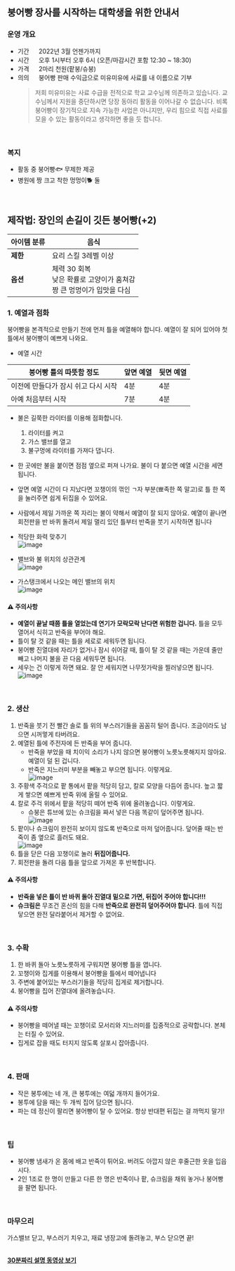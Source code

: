## 붕어빵 장사를 시작하는 대학생을 위한 안내서
### 운영 개요
- 기간 &emsp; 2022년 3월 언젠가까지
- 시간 &emsp; 오후 1시부터 오후 6시 (오픈/마감시간 포함 12:30 ~ 18:30)
- 가격 &emsp; 2마리 천원(팥붕/슈붕)
- 의의 &emsp; 붕어빵 판매 수익금으로 미유미유에 사료를 내 이름으로 기부  
    > 저희 미유미유는 사료 수급을 전적으로 학교 교수님께 의존하고 있습니다. 교수님께서 지원을 중단하시면 당장 동아리 활동을 이어나갈 수 없습니다. 비록 붕어빵이 장기적으로 지속 가능한 사업은 아니지만, 우리 힘으로 직접 사료를 모을 수 있는 활동이라고 생각하면 좋을 듯 합니다.
<br>

### 복지
- 활동 중 붕어빵🐟 무제한 제공
- 병원에 짱 크고 착한 멍멍이🐕 둘
<br>
<!---
### 활동 신청
활동 2주 전에 일주일 단위로 미리 신청을 받아, 1주 전에 확정하고 병원에 일정을 통보합니다.  
일정 확정 후에는 취소가 어렵습니다. 대타를 못 구하면 꼭 오셔야 해요.  
<br>
### 찾아오는 길
[경기 수원시 팔달구 세지로 279-1 101호](http://naver.me/FLBRrmL7)  
1. 학교 앞 `창현고교.아주대학교.유신고교` 아주대방면 스타벅스 쪽 정류장 승차
2. `13-4`, `720-2`, `32-3`, `32-4` 승차 (대부분 금방 옴)
3. 9개 정류장 이동 후 `2001아울렛` 정류장 하차
4. 버스가 가던 방향 반대편으로 150m 걸으면 도착(총 20~30분 소요)
<br>
--->

## 제작법: 장인의 손길이 깃든 붕어빵(+2)

|**아이템 분류**|음식|
|---|---|
|**제한**|요리 스킬 3레벨 이상|
|**옵션**|체력 30 회복<br>낮은 확률로 고양이가 훔쳐감<br>짱 큰 멍멍이가 입맛을 다심|

### 1. 예열과 점화
붕어빵을 본격적으로 만들기 전에 먼저 틀을 예열해야 합니다. 예열이 잘 되어 있어야 첫 틀에서 붕어빵이 예쁘게 나와요.  

* 예열 시간  

|붕어빵 틀의 따뜻함 정도|앞면 예열|뒷면 예열|
|---|---|---|
|이전에 만들다가 잠시 쉬고 다시 시작|4분|4분|
|아예 처음부터 시작|7분|4분|

* 불은 길쭉한 라이터를 이용해 점화합니다.  
    1. 라이터를 켜고
    2. 가스 밸브를 열고
    3. 불구멍에 라이터를 가져다 댑니다.  

* 한 곳에만 불을 붙이면 점점 옆으로 퍼져 나가요. 불이 다 붙으면 예열 시간을 세면 됩니다.
* 앞면 예열 시간이 다 지났다면 꼬챙이의 꺾인 ㄱ자 부분(뾰족한 쪽 말고)로 틀 한 쪽을 눌러주면 쉽게 뒤집을 수 있어요.
* 사람에서 제일 가까운 쪽 자리는 불이 약해서 예열이 잘 되지 않아요. 예열이 끝나면 회전판을 반 바퀴 돌려서 제일 멀리 있던 틀부터 반죽을 붓기 시작하면 됩니다

* 적당한 화력 맞추기  
![image](https://user-images.githubusercontent.com/17094868/143977545-92108c65-385c-4478-b215-149ebb1c3c88.png)

* 밸브와 불 위치의 상관관계  
![image](https://user-images.githubusercontent.com/17094868/143976969-ce48c0ee-6056-43c9-98c9-c4a2b8c05637.png)

* 가스탱크에서 나오는 메인 밸브의 위치  
![image](https://user-images.githubusercontent.com/17094868/143990126-d142b5c8-d827-4252-b44c-e8401a052820.png)


#### ⚠️ 주의사항
* **예열이 끝날 때쯤 틀을 열었는데 연기가 모락모락 난다면 위험한 겁니다.** 틀을 모두 열어서 식히고 반죽을 부어야 해요.
* 틀이 탈 것 같을 때는 틀을 세로로 세워두면 됩니다.
* 붕어빵 진열대에 자리가 없거나 잠시 쉬어갈 때, 틀이 탈 것 같을 때는 가운데 줄만 빼고 나머지 불을 끈 다음 세워두면 됩니다.
* 세우는 건 이렇게 하면 돼요. 잘 안 세워지면 나무젓가락을 찔러넣으면 됩니다.  
![image](https://user-images.githubusercontent.com/17094868/143990761-b2e5d158-06e5-4c29-a0cb-7e17664b8ba0.png)
<br>

### 2. 생산
1. 반죽을 붓기 전 빨간 솔로 틀 위의 부스러기들을 꼼꼼히 털어 줍니다. 조금이라도 남으면 시꺼멓게 타버려요.
2. 예열된 틀에 주전자에 든 반죽을 부어 줍니다.
    * 반죽을 부었을 때 치이익 소리가 나지 않으면 붕어빵이 노릇노릇해지지 않아요. 예열이 덜 된 겁니다.
    * 반죽은 지느러미 부분을 빼놓고 부으면 됩니다. 이렇게요.  
    ![image](https://user-images.githubusercontent.com/17094868/143994590-460f67e3-a1c1-4e21-99df-f9cd35816926.png)
3. 주황색 주걱으로 팥 통에서 팥을 적당히 담고, 칼로 모양을 다듬어 줍니다. 높고 짧게 쌓으면 예쁘게 반죽 위에 올릴 수 있어요.
4. 칼로 주걱 위에서 팥을 적당히 떼어 반죽 위에 올려놓습니다. 이렇게요.  
     * 슈붕은 튜브에 있는 슈크림을 짜서 넣은 다음 똑같이 덮어주면 됩니다.
![image](https://user-images.githubusercontent.com/17094868/143994874-bc06e656-691e-4c53-b967-d6d07acd5201.png)
5. 팥이나 슈크림이 완전히 보이지 않도록 반죽으로 마저 덮어줍니다. 덮어줄 때는 반죽이 좀 옆으로 흘러도 돼요.  
![image](https://user-images.githubusercontent.com/17094868/143994946-5c1aa75c-aaaa-4851-869d-081e41730f8e.png)
6. 틀을 닫은 다음 꼬챙이로 눌러 **뒤집어줍니다.**
7. 회전판을 돌려 다음 틀을 앞으로 가져온 후 반복합니다.

#### ⚠️ 주의사항
* **반죽을 넣은 틀이 반 바퀴 돌아 진열대 밑으로 가면, 뒤집어 주어야 합니다!!!**
* **슈크림은** 무조건 혼신의 힘을 다해 **반죽으로 완전히 덮어주어야 합니다**. 틀에 직접 닿으면 완전 달라붙어서 제거할 수 없어요.
<br>

### 3. 수확
1. 한 바퀴 돌아 노릇노릇하게 구워지면 붕어빵 틀을 엽니다.
2. 꼬챙이와 집게를 이용해서 붕어빵을 틀에서 떼어냅니다
3. 주변에 붙어있는 부스러기들을 적당히 집게로 제거합니다.
4. 붕어빵을 집어 진열대에 올려놓습니다.

#### ⚠️ 주의사항
* 붕어빵을 떼어낼 때는 꼬챙이로 모서리와 지느러미를 집중적으로 공략합니다. 본체는 터질 수 있어요.
* 집게로 잡을 때도 터지지 않도록 살포시 잡아줍니다.
<br>

### 4. 판매
* 작은 봉투에는 네 개, 큰 봉투에는 여덟 개까지 들어가요.
* 봉투에 담을 때는 두 개씩 집어 담으면 됩니다.
* 파는 데 정신이 팔리면 붕어빵이 탈 수 있어요. 항상 반대편 뒤집는 걸 까먹지 말기!
<br>

### 팁
* 붕어빵 냄새가 온 몸에 배고 반죽이 튀어요. 버려도 아깝지 않은 후줄근한 옷을 입읍시다.  
* 2인 1조로 한 명이 만들고 다른 한 명은 반죽이나 팥, 슈크림을 채워 놓거나 붕어빵을 팔면 됩니다.
<br>

### 마무으리
가스밸브 닫고, 부스러기 치우고, 재료 냉장고에 돌려놓고, 부스 닫으면 끝!  
<br>

**[30분짜리 설명 동영상 보기](https://youtu.be/WmuQuHV-yWc)**
